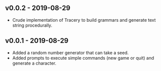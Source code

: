 ## v0.0.2 - 2019-08-29

- Crude implementation of Tracery to build grammars and generate text string procedurally.

## v0.0.1 - 2019-08-29

- Added a random number generator that can take a seed.
- Added prompts to execute simple commands (new game or quit) and generate a character.